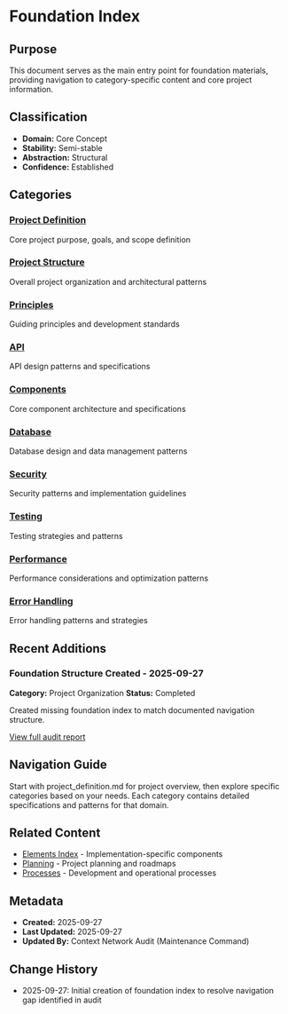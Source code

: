 # Foundation Index

## Purpose
This document serves as the main entry point for foundation materials, providing navigation to category-specific content and core project information.

## Classification
- **Domain:** Core Concept
- **Stability:** Semi-stable
- **Abstraction:** Structural
- **Confidence:** Established

## Categories

### [Project Definition](./project_definition.md)
Core project purpose, goals, and scope definition

### [Project Structure](./structure.md)
Overall project organization and architectural patterns

### [Principles](./principles.md)
Guiding principles and development standards

### [API](./api/)
API design patterns and specifications

### [Components](./components/)
Core component architecture and specifications

### [Database](./database/)
Database design and data management patterns

### [Security](./security/)
Security patterns and implementation guidelines

### [Testing](./testing/)
Testing strategies and patterns

### [Performance](./performance/)
Performance considerations and optimization patterns

### [Error Handling](./error-handling/)
Error handling patterns and strategies

## Recent Additions

### Foundation Structure Created - 2025-09-27
**Category:** Project Organization
**Status:** Completed

Created missing foundation index to match documented navigation structure.

[View full audit report](../meta/audit-2025-09-27.md)

## Navigation Guide
Start with project_definition.md for project overview, then explore specific categories based on your needs. Each category contains detailed specifications and patterns for that domain.

## Related Content
- [Elements Index](../elements/index.md) - Implementation-specific components
- [Planning](../planning/index.md) - Project planning and roadmaps
- [Processes](../processes/index.md) - Development and operational processes

## Metadata
- **Created:** 2025-09-27
- **Last Updated:** 2025-09-27
- **Updated By:** Context Network Audit (Maintenance Command)

## Change History
- 2025-09-27: Initial creation of foundation index to resolve navigation gap identified in audit